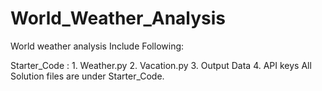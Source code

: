 # World_Weather_Analysis

World weather analysis Include Following:

Starter_Code : 1. Weather.py
	       2. Vacation.py
	       3. Output Data
	       4. API keys
	All Solution files are under Starter_Code.
